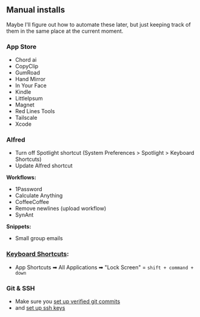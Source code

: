 ## Manual installs

Maybe I'll figure out how to automate these later, but just keeping track of them in the same place at the current moment.

### App Store

 - Chord ai
 - CopyClip
 - GumRoad
 - Hand Mirror
 - In Your Face
 - Kindle
 - LittleIpsum
 - Magnet
 - Red Lines Tools
 - Tailscale
 - Xcode

### Alfred
- Turn off Spotlight shortcut (System Preferences > Spotlight > Keyboard Shortcuts)
- Update Alfred shortcut

**Workflows:**
- 1Password
- Calculate Anything
- CoffeeCoffee
- Remove newlines (upload workflow)
- SynAnt

**Snippets:**
- Small group emails

### [Keyboard Shortcuts][shortcuts]:
- App Shortcuts ➡ All Applications ➡ "Lock Screen" = `shift + command + down`

### Git & SSH
- Make sure you [set up verified git commits](../git/README.md)
- and [set up ssh keys](../ssh/README.md)

[shortcuts]:https://github.com/tbalthazar-archives/dotfiles-mac
[google-project]:https://console.cloud.google.com/project
[google-api]:https://console.cloud.google.com/apis/library
[actions-console]:https://console.actions.google.com/

<!--
## No longer using: Maybe will try again later:

- Rambox
- Reader

### Switch Hosts
- Ad Blockers:
		- Ad Server List
		- Someone Who Cares
		- Malware Domain List
		- YouTube Ads

### Set Up Google Assistant Commands

1. In the [Google API Manager][google-api], choose "Mac Terminal".
2. Go to the Credentials tab and select "Google Assistant on Mac"
3. Download Client Secret to `~/.dotfiles/google-assistant/.nocommit.client-secret.json`
4. After running install, copy the Authorization code when asked and paste into the terminal.
-->
